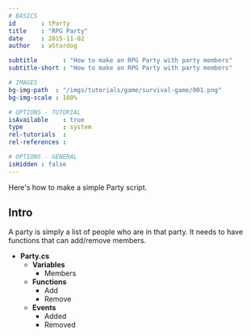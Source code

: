 ```yaml
---
# BASICS
id       : tParty
title    : "RPG Party"
date     : 2015-11-02
author   : aStardog

subtitle       : "How to make an RPG Party with party members"
subtitle-short : "How to make an RPG Party with party members"

# IMAGES
bg-img-path  : "/imgs/tutorials/game/survival-game/001.png"
bg-img-scale : 180%

# OPTIONS - TUTORIAL
isAvailable    : true
type           : system
rel-tutorials  : 
rel-references : 

# OPTIONS - GENERAL
isHidden : false
---
```

Here's how to make a simple Party script.

## Intro

A party is simply a list of people who are in that party. It needs to have functions that can add/remove members.

* **Party.cs**
  * **Variables**
    * Members
  * **Functions**
    * Add
    * Remove
  * **Events**
    * Added
    * Removed

<script src="https://gist.github.com/st4rdog/0cd8e3253e1e9ab3d462.js"></script>

<script src="https://gist.github.com/st4rdog/62e34a1c4908ab608bb6.js"></script>